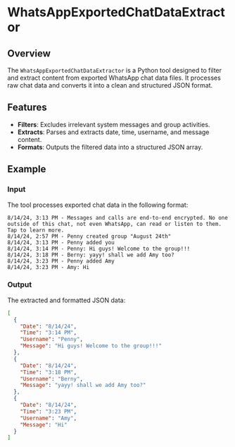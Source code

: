 # WhatsAppExportedChatDataExtractor

## Overview

The `WhatsAppExportedChatDataExtractor` is a Python tool designed to filter and extract content from exported WhatsApp chat data files. It processes raw chat data and converts it into a clean and structured JSON format.

## Features

- **Filters**: Excludes irrelevant system messages and group activities.
- **Extracts**: Parses and extracts date, time, username, and message content.
- **Formats**: Outputs the filtered data into a structured JSON array.

## Example

### Input

The tool processes exported chat data in the following format:

```
8/14/24, 3:13 PM - Messages and calls are end-to-end encrypted. No one outside of this chat, not even WhatsApp, can read or listen to them. Tap to learn more.
8/14/24, 2:57 PM - Penny created group "August 24th"
8/14/24, 3:13 PM - Penny added you
8/14/24, 3:14 PM - Penny: Hi guys! Welcome to the group!!!
8/14/24, 3:18 PM - Berny: yayy! shall we add Amy too?
8/14/24, 3:23 PM - Penny added Amy
8/14/24, 3:23 PM - Amy: Hi
```

### Output

The extracted and formatted JSON data:

```json
[
  {
    "Date": "8/14/24",
    "Time": "3:14 PM",
    "Username": "Penny",
    "Message": "Hi guys! Welcome to the group!!!"
  },
  {
    "Date": "8/14/24",
    "Time": "3:18 PM",
    "Username": "Berny",
    "Message": "yayy! shall we add Amy too?"
  },
  {
    "Date": "8/14/24",
    "Time": "3:23 PM",
    "Username": "Amy",
    "Message": "Hi"
  }
]
```